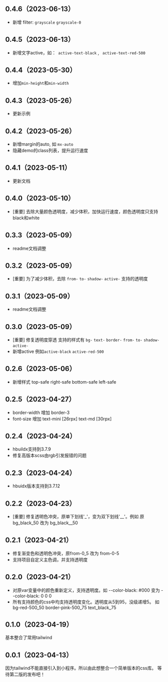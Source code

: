 ## 0.4.6（2023-06-13）
- 新增 filter: ```grayscale```   ```grayscale-0```
## 0.4.5（2023-06-13）
- 新增文字active，如：``` active-text-black``` , ``` active-text-red-500```
## 0.4.4（2023-05-30）
- 增加```min-height```和```min-width```
## 0.4.3（2023-05-26）
- 更新示例
## 0.4.2（2023-05-26）
- 新增margin的auto, 如 ```mx-auto```
- 隐藏demo的class列表，提升运行速度
## 0.4.1（2023-05-11）
- 更新文档
## 0.4.0（2023-05-10）
- [重要] 去除大量颜色透明度，减少体积，加快运行速度，颜色透明度只支持black和white
## 0.3.3（2023-05-09）
- readme文档调整
## 0.3.2（2023-05-09）
- [重要] 为了减少体积，去除  ```from-``` ```to-``` ```shadow-``` ```active-``` 支持的透明度
## 0.3.1（2023-05-09）
- readme文档调整
## 0.3.0（2023-05-09）
- [重要] 修复透明度穿透 支持的样式有 ```bg-``` ```text-``` ```border-``` ```from-``` ```to-``` ```shadow-``` ```active-```
- 新增active 例如```active-black``` ```active-red-500```
## 0.2.6（2023-05-06）
- 新增样式 top-safe right-safe bottom-safe left-safe
## 0.2.5（2023-04-27）
- border-width 增加 border-3
- font-size 增加 text-mini [26rpx] text-md [30rpx] 
## 0.2.4（2023-04-24）
- hbuildx支持到3.7.9
- 修复高版本scss由rgb引发报错的问题
## 0.2.3（2023-04-24）
- hbuidx版本支持到3.7.12
## 0.2.2（2023-04-23）
- [重要] 修复透明色冲突，原单下划线'_'，变为双下划线'__'。例如 原 bg_black_50 改为 bg_black__50
## 0.2.1（2023-04-21）
- 修复渐变色和透明色冲突，原from-0_5 改为 from-0-5
- 支持项目自定义主色调，并支持透明度
## 0.2.0（2023-04-21）
- 对原var变量中的颜色重新定义，支持透明度。如 --color-black: #000 变为 --color-black: 0 0 0
- 所有支持颜色的css中均支持透明度变化。透明度从5到95，没级递增5。 如 bg-red-500_50 border-pink-500_75 text_black_75
## 0.1.0（2023-04-19）
基本整合了常用tailwind
## 0.0.1（2023-04-13）
因为tailwind不能直接引入到小程序。所以由此想整合一个简单版本的css库。
等待第二版的发布吧！
